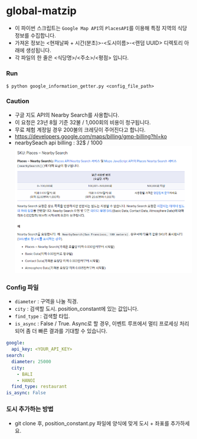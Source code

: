 # global-matzip
- 이 파이썬 스크립트는 `Google Map API`의 `PlacesAPI`를 이용해 특정 지역의 식당 정보를 수집합니다. 
- 가져온 정보는 <현재날짜 + 시간(분초)>-<도시이름>-<랜덤 UUID> 디렉토리 아래에 생성됩니다.
- 각 파일의 한 줄은 <식당명>/<주소>/<평점> 입니다.

### Run
```shell
$ python google_information_getter.py <config_file_path>
```

### Caution
- 구글 지도 API의 Nearby Search를 사용합니다.
- 이 요청은 23년 8월 기준 32불 / 1,000회의 비용이 청구됩니다.
- 무료 체험 계정일 경우 200불의 크레딧이 주어진다고 합니다.
- https://developers.google.com/maps/billing/gmp-billing?hl=ko
- nearbySeach api billing : 32$ / 1000
![img.png](img.png)


### Config 파일
- `diameter` : 구역을 나눌 직경. 
- `city` : 검색할 도시. position_constant에 있는 값입니다. 
- `find_type` : 검색할 타입. 
- `is_async` : False / True. Async로 할 경우, 이벤트 루프에서 멀티 프로세싱 처리되어 좀 더 빠른 결과를 기대할 수 있습니다. 
```yaml
google:
  api_key: <YOUR_API_KEY>
search:
  diameter: 25000
  city:
    - BALI
    - HANOI
  find_type: restaurant
is_async: False

```

### 도시 추가하는 방법
- git clone 후, position_constant.py 파일에 양식에 맞게 도시 + 좌표를 추가하세요.

